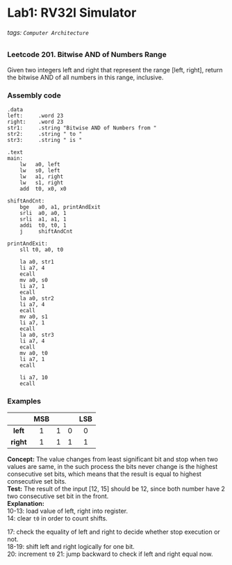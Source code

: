 # Lab1: RV32I Simulator
###### tags: `Computer Architecture`
### Leetcode 201. Bitwise AND of Numbers Range
Given two integers left and right that represent the range [left, right], return the bitwise AND of all numbers in this range, inclusive.
### Assembly code
```cpp=
.data
left:     .word 23
right:    .word 23
str1:     .string "Bitwise AND of Numbers from "
str2:     .string " to "
str3:     .string " is "

.text
main:
    lw   a0, left
    lw   s0, left
    lw   a1, right
    lw   s1, right
    add  t0, x0, x0
    
shiftAndCnt:
    bge   a0, a1, printAndExit
    srli  a0, a0, 1
    srli  a1, a1, 1
    addi  t0, t0, 1
    j     shiftAndCnt
    
printAndExit:
    sll t0, a0, t0
    
    la a0, str1
    li a7, 4
    ecall
    mv a0, s0
    li a7, 1
    ecall
    la a0, str2
    li a7, 4
    ecall
    mv a0, s1
    li a7, 1
    ecall
    la a0, str3
    li a7, 4
    ecall
    mv a0, t0
    li a7, 1
    ecall
    
    li a7, 10
    ecall
```

### Examples
|           |  MSB  |       |     | LSB |
|:---------:|:-----:|:-----:|:---:|:---:|
| **left**  |   1   |   1   |  0  |  0  |
| **right** |   1   |   1   |  1  |  1  |

**Concept:** 
The value changes from least significant bit and stop when two values are same, in the such process the bits never change is the highest consecutive set bits, which means that the result is equal to highest consecutive set bits.  
**Test:**
The result of the input [12, 15] should be 12, since both number have 2 two consecutive set bit in the front.  
**Explanation:**  
10-13: load value of left, right into register.  
14: clear `t0` in order to count shifts.

17: check the equality of left and right to decide whether stop execution or not.  
18-19: shift left and right logically for one bit.  
20: increment `t0`
21: jump backward to check if left and right equal now.  
